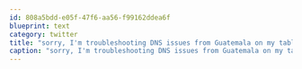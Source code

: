 ```yaml
---
id: 808a5bdd-e05f-47f6-aa56-f99162ddea6f
blueprint: text
category: twitter
title: "sorry, I'm troubleshooting DNS issues from Guatemala on my tablet. Not begging for traffic :)"
caption: "sorry, I'm troubleshooting DNS issues from Guatemala on my tablet. Not begging for traffic :)"
---
```

